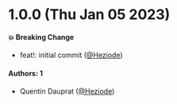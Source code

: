 # 1.0.0 (Thu Jan 05 2023)

#### 💥 Breaking Change

- feat!: initial commit ([@Heziode](https://github.com/Heziode))

#### Authors: 1

- Quentin Dauprat ([@Heziode](https://github.com/Heziode))
